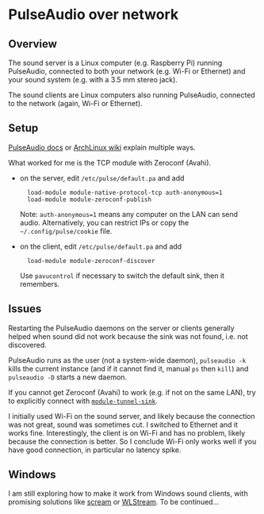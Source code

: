 # PulseAudio over network

## Overview

The sound server is a Linux computer (e.g. Raspberry Pi)
running PulseAudio,
connected to both your network (e.g. Wi-Fi or Ethernet)
and your sound system (e.g. with a 3.5 mm stereo jack).

The sound clients are Linux computers also running PulseAudio,
connected to the network (again, Wi-Fi or Ethernet).

## Setup

[PulseAudio docs](https://www.freedesktop.org/wiki/Software/PulseAudio/Documentation/User/Network/)
or
[ArchLinux wiki](https://wiki.archlinux.org/index.php/PulseAudio/Examples#PulseAudio\_over\_network)
explain multiple ways.

What worked for me is the TCP module with Zeroconf (Avahi).

* on the server, edit `/etc/pulse/default.pa` and add

        load-module module-native-protocol-tcp auth-anonymous=1
        load-module module-zeroconf-publish

  Note: `auth-anonymous=1` means any computer on the LAN can send audio.
  Alternatively, you can restrict IPs or copy the `~/.config/pulse/cookie` file.

* on the client, edit `/etc/pulse/default.pa` and add

        load-module module-zeroconf-discover


  Use `pavucontrol` if necessary to switch the default sink, then it remembers.

## Issues

Restarting the PulseAudio daemons on the server or clients generally helped
when sound did not work because the sink was not found, i.e. not discovered.

PulseAudio runs as the user (not a system-wide daemon),
`pulseaudio -k` kills the current instance
(and if it cannot find it, manual `ps` then `kill`)
and `pulseaudio -D` starts a new daemon.

If you cannot get Zeroconf (Avahi) to work (e.g. if not on the same LAN),
try to explicitly connect with
[`module-tunnel-sink`](https://www.freedesktop.org/wiki/Software/PulseAudio/Documentation/User/Modules/#index14h3).

I initially used Wi-Fi on the sound server, and likely because the connection
was not great, sound was sometimes cut. I switched to Ethernet and it works fine.
Interestingly, the client is on Wi-Fi and has no problem, likely because the
connection is better.
So I conclude Wi-Fi only works well if you have good connection, in particular no
latency spike.

## Windows

I am still exploring how to make it work from Windows sound clients,
with promising solutions like
[scream](https://github.com/duncanthrax/scream) or
[WLStream](https://github.com/rsegecin/WLStream).
To be continued...

